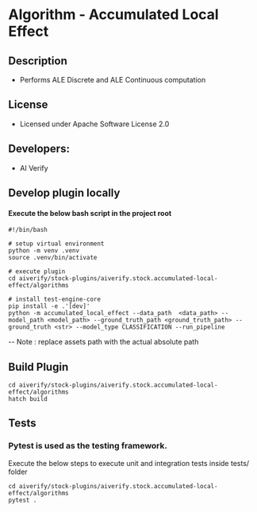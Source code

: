# Algorithm - Accumulated Local Effect

## Description
* Performs ALE Discrete and ALE Continuous computation

## License
* Licensed under Apache Software License 2.0

## Developers:
* AI Verify

## Develop plugin locally
#### Execute the below bash script in the project root
```
#!/bin/bash

# setup virtual environment
python -m venv .venv
source .venv/bin/activate

# execute plugin
cd aiverify/stock-plugins/aiverify.stock.accumulated-local-effect/algorithms

# install test-engine-core 
pip install -e .'[dev]'
python -m accumulated_local_effect --data_path  <data_path> --model_path <model_path> --ground_truth_path <ground_truth_path> --ground_truth <str> --model_type CLASSIFICATION --run_pipeline

```
--  Note : replace assets path with the actual absolute path

## Build Plugin
```
cd aiverify/stock-plugins/aiverify.stock.accumulated-local-effect/algorithms
hatch build
```
## Tests
### Pytest is used as the testing framework.
Execute the below steps to execute unit and integration tests inside tests/ folder
```
cd aiverify/stock-plugins/aiverify.stock.accumulated-local-effect/algorithms
pytest .
```
